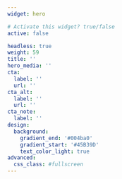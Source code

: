 ```yaml
---
widget: hero

# Activate this widget? true/false
active: false

headless: true
weight: 59
title: ''
hero_media: ''
cta:
  label: ''
  url: ''
cta_alt:
  label: ''
  url: ''
cta_note:
  label: ''
design:
  background:
    gradient_end: '#004ba0'
    gradient_start: '#45B39D'
    text_color_light: true
advanced:
  css_class: #fullscreen
---
```


